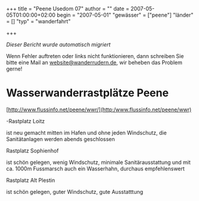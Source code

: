 +++
title = "Peene Usedom 07"
author = ""
date = 2007-05-05T01:00:00+02:00
begin = "2007-05-01"
"gewässer" = ["peene"]
"länder" = []
"typ" = "wanderfahrt"

+++


*Dieser Bericht wurde automatisch migriert*

Wenn Fehler auftreten oder links nicht funktionieren, dann schreiben Sie bitte eine Mail an website@wanderrudern.de, wir beheben das Problem gerne!



# Wasserwanderrastplätze Peene


[http://www.flussinfo.net/peene/wwr/](http:/www.flussinfo.net/peene/wwr)

-Rastplatz Loitz

ist neu gemacht mitten im Hafen und ohne jeden Windschutz, die Sanitätanlagen werden abends geschlossen

Rastplatz Sophienhof

ist schön gelegen, wenig Windschutz, minimale Sanitärausstattung und mit ca. 1000m Fussmarsch auch ein Wasserhahn, durchaus empfehlenswert

Rastplatz Alt Plestin

ist schön gelegen, guter Windschutz, gute Ausstatttung